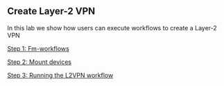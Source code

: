 ## Create Layer-2 VPN

In this lab we show how users can execute workflows to create a Layer-2 VPN

[Step 1: Fm-workflows](1.md)

[Step 2: Mount devices](2.md)

[Step 3: Running the L2VPN workflow](3.md)

